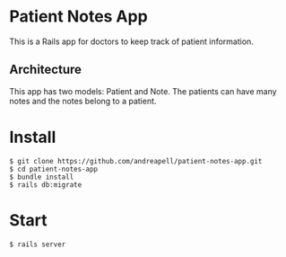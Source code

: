 # Patient Notes App

This is a Rails app for doctors to keep track of patient information. 

## Architecture

This app has two models: Patient and Note. The patients can have many notes and the notes belong to a patient.

# Install

```
$ git clone https://github.com/andreapell/patient-notes-app.git
$ cd patient-notes-app
$ bundle install
$ rails db:migrate
```

# Start

```
$ rails server
```
